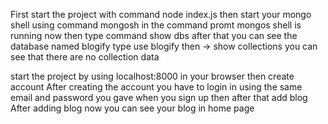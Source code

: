 First start the project with command node index.js
then start your mongo shell using command mongosh in the command promt 
mongos shell is running now then type command show dbs
after that you can see the database named blogify type use blogify then -> show collections 
you can see that there are no collection data 

start the project by using localhost:8000 in your browser 
then create account 
After creating the account you have to login in using the same email and password you gave when you sign up 
then after that add blog 
After adding blog now you can see your blog in home page

